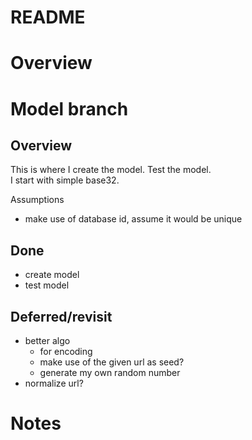 # README

# Overview

# Model branch

## Overview
This is where I create the model.  Test the model.  
I start with simple base32.  

Assumptions
- make use of database id, assume it would be unique

## Done
- create model
- test model


## Deferred/revisit
- better algo 
	- for encoding
	- make use of the given url as seed?
	- generate my own random number
- normalize url?

# Notes
